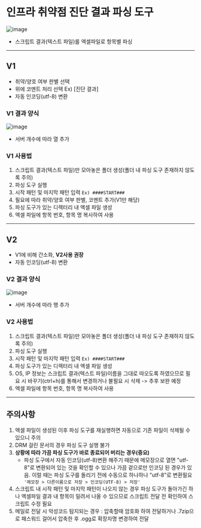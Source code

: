 # 인프라 취약점 진단 결과 파싱 도구 #
![image](https://user-images.githubusercontent.com/17823031/123910228-2059dc00-d9b5-11eb-99a9-45d3785b2771.png)
- 스크립트 결과(텍스트 파일)를 엑셀파일로 항목별 파싱   
   
-----------------------------------------
   
## V1 ##
- 취약/양호 여부 판별 선택
- 위에 코멘트 처리 선택
  Ex) [진단 결과]
- 자동 인코딩(utf-8) 변환   

### V1 결과 양식 ###
![image](https://user-images.githubusercontent.com/17823031/123603885-45bfdc00-d835-11eb-8d9d-68c55f5d90d5.png)
- 서버 개수에 따라 열 추가   

### V1 사용법 ###
1) 스크립트 결과(텍스트 파일)만 모아놓은 폴더 생성(폴더 내 파싱 도구 존재하지 않도록 주의)
2) 파싱 도구 실행
3) 시작 패턴 및 마지막 패턴 입력
    ```Ex) ####START###```
4) 필요에 따라 취약/양호 여부 판별, 코멘트 추가(V1만 해당)
5) 파싱 도구가 있는 디렉터리 내 엑셀 파일 생성  
6) 엑셀 파일에 항목 번호, 항목 명 복사하여 사용
   
-----------------------------------------
   
## V2 ##
- V1에 비해 간소화, **V2사용 권장**
- 자동 인코딩(utf-8) 변환   

### V2 결과 양식 ###
![image](https://user-images.githubusercontent.com/17823031/123909918-b2adb000-d9b4-11eb-911c-adca2a0ad1e6.png)
- 서버 개수에 따라 행 추가   

### V2 사용법 ###
1) 스크립트 결과(텍스트 파일)만 모아놓은 폴더 생성(폴더 내 파싱 도구 존재하지 않도록 주의)
2) 파싱 도구 실행
3) 시작 패턴 및 마지막 패턴 입력
    ```Ex) ####START###```
4) 파싱 도구가 있는 디렉터리 내 엑셀 파일 생성  
5) OS, IP 정보는 스크립트 결과(텍스트 파일)이름을 그대로 따오도록 하였으므로 필요 시 바꾸기(ctrl+h)를 통해서 변경하거나 불필요 시 삭제 -> 추후 보완 예정
6) 엑셀 파일에 항목 번호, 항목 명 복사하여 사용   
   
-----------------------------------------
   
## 주의사항 ##
1) 엑셀 파일이 생성된 이후 파싱 도구를 재실행하면 자동으로 기존 파일이 삭제될 수 있으니 주의
2) DRM 걸린 문서의 경우 파싱 도구 실행 불가   
3) **상황에 따라 가끔 파싱 도구가 바로 종료되어 버리는 경우(중요)**
   - 파싱 도구에서 자동 인코딩(utf-8)변환 해주기 때문에 메모장으로 열면 "utf-8"로 변환되어 있는 것을 확인할 수 있으나 가끔 겉으로만 인코딩 된 경우가 있음. 이럴 때는 파싱 도구를 돌리기 전에 수동으로 하나하나 "utf-8"로 변환필요
   ```'메모장 > 다른이름으로 저장 > 인코딩(UTF-8) > 저장' ```
4) 스크립트 내 시작 패턴 및 마지막 패턴이 나오지 않는 경우 파싱 도구가 돌아가긴 하나 엑셀파일 결과 내 항목이 밀려서 나올 수 있으므로 스크립트 전달 전 확인하여 스크립트 수정 필요
5) 메일로 전달 시 악성코드 탐지되는 경우 : 압축할때 암호화 하여 전달하거나 .7zip으로 패스워드 걸어서 압축한 후 .ogg로 확장자명 변경하여 전달
